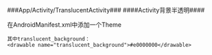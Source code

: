 ###App/Activity/TranslucentActivity###
####Activity背景半透明####


在AndroidManifest.xml中添加一个Theme
    <style name="Theme.Translucent" parent="android:style/Theme.Translucent">
        <item name="android:windowBackground">@drawable/translucent_background</item>
        <item name="android:windowNoTitle">true</item>
        <item name="android:colorForeground">#fff</item>
    </style>

    其中translucent_background：
    <drawable name="translucent_background">#e0000000</drawable>